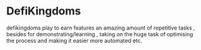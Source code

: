 # DefiKingdoms
defikingdoms play to earn features an amazing amount of repetitive tasks , besides for demonstrating/learning , taking on the huge task of optimising the process and making it easier more automated etc.
